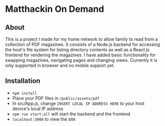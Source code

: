 # Matthackin On Demand

## About
This is a project I made for my home network to allow family to read from a collection of PDF magazines. It consists of a Node.js backend for accessing the host's file system for listing directory contents as well as a React.js frontend for rendering the magazines. I have added basic functionality for swapping magazines, navigating pages and changing views. Currently it is only supported in browser and no mobile support yet.

## Installation
- <code>npm install</code>
- Place your PDF files in <code>/public/assets/pdf</code>
- In src/App.js, change <code>INSERT LOCAL IP ADDRESS HERE</code> to your host device's local IP address
- <code>npm run start:all</code> will start the backend and the frontend
- <code>localhost:3000</code> to view the site